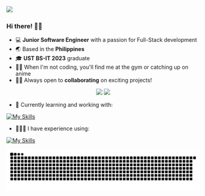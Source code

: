 ![](https://komarev.com/ghpvc/?username=franc1sjacob)
### Hi there! 👋🏻

- 💻 **Junior Software Engineer** with a passion for Full-Stack development
- 🌏 Based in the **Philippines**
- 🎓 **UST BS-IT 2023** graduate
- 💪🏻 When I'm not coding, you'll find me at the gym or catching up on anime
- 🤝🏻 Always open to **collaborating** on exciting projects!

<p align="center">
  <img height=200 src="https://github-readme-stats-jacob.vercel.app/api?username=franc1sjacob&show_icons=true&theme=transparent&count_private=true" />
  <img height=200 src="https://streak-stats.demolab.com?user=franc1sjacob&theme=transparent&exclude_days=Sun%2CSat&card_width=325&hide_current_streak=true" />
</p>

- 🌱 Currently learning and working with:

[![My Skills](https://skillicons.dev/icons?i=ts,nextjs,nestjs,postgres,graphql)](https://skillicons.dev)

- 🧑🏻‍💻 I have experience using:

[![My Skills](https://skillicons.dev/icons?i=html,css,js,php,nodejs,express,react,mongodb,mysql,bootstrap,tailwind)](https://skillicons.dev)

![snake gif](https://github.com/franc1sjacob/franc1sjacob/blob/output/github-contribution-grid-snake-dark.svg)




